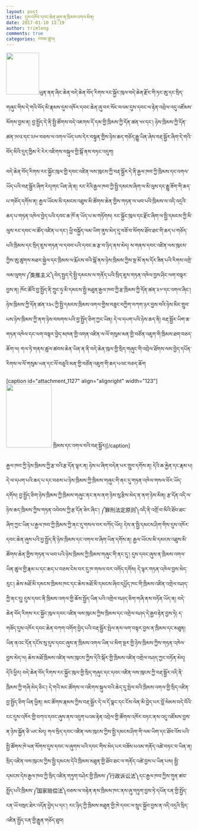 ```yaml
---
layout: post
title: དུས་འཁོར་དབང་ཆེན་ཞུས་ན་ཁྲིམས་འགལ་མིན།
date: 2017-01-10 12:19
author: trimleng
comments: true
categories: བསམ་ཚུལ།
---
```

<img class="wp-image-1129 alignleft" src="http://trimleng.cn/wp-content/uploads/2017/01/དུས་དབང་གསུམ་.jpeg" alt="" width="89" height="113" />ཡུན་ནན་ཞིང་ཆེན་བདེ་ཆེན་བོད་རིགས་རང་སྐྱོང་ཁུལ་བདེ་ཆེན་རྫོང་གི་ཏང་ཨུ་དང་སྲིད་གཞུང་གིས་དེ་གའི་བོད་མི་རྣམས་དུས་འཁོར་དབང་ཆེན་ཞུ་བར་སོང་བའམ་དུས་དབང་ལ་རྟེན་འབྲེལ་འདུ་འཛོམས་སོགས་བྱས་ན། བྱ་སྤྱོད་དེ་ནི་སྤྱི་ཚོགས་བདེ་འཇགས་དོ་དམ་གྱི་ཁྲིམས་ཀྱི་དོན་ཚན་༥༥་དང་། ཉེས་ཁྲིམས་ཀྱི་དོན་ཚན་༡༠༣་དང་༢༩༦་བཅས་ལ་འགལ་ཡོད་པས་དེར་བསྟུན་གྱིས་ཉེས་ཆད་གཅོད་རྒྱུ་ཡིན་ཞེས་བརྡ་སྦྱོར་ཞིག་དེ་གའི་བོད་མིའི་དུད་ཁྱིམ་རེ་རེར་འཇིགས་བསྐུལ་གྱི་སྒོ་ནས་བཏང་འདུག།<!--more-->

བདེ་ཆེན་བོད་རིགས་རང་སྐྱོང་ཁུལ་གྱི་དབང་འཛིན་ལས་ཁུངས་ཀྱི་བརྡ་སྦྱོར་དེ་ནི་རྒྱལ་ཁབ་ཀྱི་ཁྲིམས་དང་འགལ་ཡོད་པའི་བརྡ་སྦྱོར་ཞིག་རེད།<span style="font-weight: 400;">གང་ཡིན་ཞེ་ན། རང་རེའི་རྒྱལ་ཁབ་ཀྱི་སྤྱི་དམངས་ཞིག་ལ་མི་ལུས་དང་རྒྱུ་ཟོག་གི་ཆད་པ་གཅོད་དགོས་ན། རྒྱལ་ཡོངས་མི་དམངས་འཐུས་མི་ཚོགས་ཆེན་གྱིས་གཏན་ལ་ཕབ་པའི་ཁྲིམས་ལ་འདི་འདྲའི་ཆད་པ་གཏན་འཁེལ་བྱེད་པའི་དབང་ཆ་ཁོ་ན་ཡོད་པ་མ་གཏོགས། </span>རང་སྐྱོང་ཁུལ་དང་རྫོང་ཞིག་ལ་སྤྱི་དམངས་ཀྱི་མི་ལུས་རང་དབང་ལ་ཚོད་འཛིན་པ་དང་། ཕྱི་བསྐྱོད་ལམ་ཡིག་ནུས་མེད་དུ་བཟོ་བ་སོགས་ཐོབ་ཐང་གི་ཆད་པ་གཅོད་པའི་ཁྲིམས་དང་སྲིད་ཇུས་གཏན་ལ་དབབ་པའི་དབང་ཆ་རྩ་བ་ཉིད་ནས་མེད། ས་གནས་དབང་འཛིན་ལས་ཁུངས་ཀྱིས་ཨུ་ཚུགས་མཐར་སྐྱེལ་དང་ཁྲིམས་ལ་རྨོངས་བའི་སྒོ་ནས་ཉེས་ཁྲིམས་ཀྱིས་སྔ་མོ་ནས་དོར་ཟིན་པའི་རིགས་འགྲེ་ལམ་ལུགས་༼类推主义༽བེད་སྤྱད་དེ་སྤྱི་དམངས་ལ་གནོད་པའི་སྲིད་ཇུས་གཏན་འཁེལ་བྱས་ཤིང་ལག་བསྟར་བྱས་ན། ཁོང་ཚོའི་བྱ་སྤྱོད་ནི་ཀྲུང་ཧྭ་མི་དམངས་སྤྱི་མཐུན་རྒྱལ་ཁབ་ཀྱི་རྩ་ཁྲིམས་ཀྱི་དོན་ཚན་༣༧་དང་འགལ་ཞིང་། ཉེས་ཁྲིམས་ཀྱི་དོན་ཚན་༢༣༨་ཀྱི་སྤྱི་དམངས་ཁྲིམས་འགལ་གྱིས་བཟུང་བཀྱིག་བཀག་ཉར་བྱས་བའི་ཉེས་མིང་གྲུབ་པས་ཉེས་ཁྲིམས་ཀྱི་ནག་ཉེས་བསགས་པའི་བྱ་སྤྱོད་ཅིག་ཀྱང་ཡིན། དེ་ལ་དཔག་པའི་ཉེས་ཆད་ནི། བརྡ་སྦྱོར་ཡིག་ཆ་གཏན་འཁེལ་དང་ལག་བསྟར་བྱེད་མཁན་གྱི་འགན་འཛིན་ལ་ལོ་གསུམ་མན་གྱི་བཙོན་འཇུག་གི་ཁྲིམས་ཐག་བཅད་ཆོག་ལ། གལ་ཏེ་གནས་ཚུལ་ཚབས་ཆེན་ཡིན་ན་ནི་བདེ་ཆེན་ཁུལ་གྱི་སྲིད་གཞུང་གི་འབྲེལ་ཐོགས་ལས་བྱེད་དཔོན་རིགས་ལ་ལོ་གསུམ་ཡན་དང་ལོ་བཅུའི་མན་གྱི་བཙོན་འཇུག་གི་ཆད་པའང་བཅད་ཆོག

[caption id="attachment_1127" align="alignright" width="123"]<img class="wp-image-1127" src="http://trimleng.cn/wp-content/uploads/2017/01/བརྡ་སྦྱོར-214x300.jpg" width="123" height="172" /> ཁྲིམས་དང་འགལ་བའི་བརྡ་སྦྱོར།[/caption]

<span style="font-weight: 400;">རྒྱལ་ཁབ་ཀྱི་ཉེས་ཁྲིམས་ཀྱི་རྩ་བའི་རྩ་དོན་ལྟར་ན། ཉེས་པ་ཞིག་བདེན་པར་གྲུབ་དགོས་ན། དེའི་ཆ་རྐྱེན་དང་རྣམ་པ། དེ་ལ་དཔག་པའི་ཆད་པ་དང་བཅས་པ་ཉེས་ཁྲིམས་ཀྱི་ཁྲིམས་གཞུང་གི་ནང་དུ་གཏན་འཁེལ་གསལ་བོར་ཡོད་དགོས། བྱ་སྤྱོད་ཅིག་ཉེས་ཁྲིམས་ཀྱི་ཁྲིམས་གཞུང་ནང་ནས་ནག་ཉེས་སུ་རྩིས་མེད་ན་ནག་ཉེས་མིན། རྩ་དོན་འདི་ལ་ཉེས་ཆད་ཁྲིམས་ཀྱིས་གཏན་འབེབས་ཀྱི་རྩ་དོན་ཟེར་ཞིང་། ༼</span><span style="font-weight: 400;">罪刑法定原则</span><span style="font-weight: 400;">༽འདི་ནི་འགྲོ་བ་མིའི་ཐོབ་ཐང་ཞིག་ཀྱང་ཡིན་པ་རྒྱལ་ཁབ་ཀྱི་ཁྲིམས་ཀྱི་ནང་དུ་གསལ་བར་བཀོད་ཡོད། དེས་ན་སྤྱི་དམངས་ཤིག་གིས་དུས་འཁོར་དབང་ཆེན་ཞུས་པའི་བྱ་སྤྱོད་ནི་ཉེས་ཁྲིམས་དང་འགལ་བ་ཞིག་ཡིན་དགོས་ན། རྒྱལ་ཡོངས་མི་དམངས་འཐུས་མི་ཚོགས་ཆེན་གྱིས་གཏན་ལ་ཕབ་པའི་ཉེས་ཁྲིམས་ཀྱི་ཁྲིམས་གཞུང་གི་ནང་དུ་། དུས་དབང་ཞུས་ན་ཁྲིམས་འགལ་ཡིན་ཚུལ་གྱི་རྣམ་པ་དང་ཆད་པ་བཅས་ངེས་བར་དུ་ཁ་གསལ་བར་འགོད་དགོས། དེ་ལྟར་གཏན་འཁེལ་བྱས་མེད་རུང་། ཆེས་མཐོ་མི་དམངས་ཁྲིམས་ཁང་དང་ཆེས་མཐོ་མི་དམངས་ཞིབ་དཔྱོད་ཁང་གི་ཁྲིམས་འཛིན་འགྲེལ་བཤད་ཀྱི་ནང་དུ། དུས་དབང་ནི་ཁྲིམས་འགལ་གྱི་ཆོས་སྤྱོད་ཡིན་པའི་འགྲེལ་བཤད་ཅིག་གཞི་ནས་བཏོན་ཡོད་ན། བདེ་ཆེན་བོད་རིགས་རང་སྐྱོང་ཁུལ་དབང་འཛིན་ལས་ཁུངས་ཀྱིས་ཁྲིམས་དང་འགྲེལ་བཤད་དེ་རྒྱབ་རྟེན་བྱས་ཏེ། ད་གཟོད་དུས་འཁོར་དབང་ཆེན་བཀག་འགོག་བྱེད་པའི་བརྡ་སྦྱོར་སྤེལ་</span><span style="font-weight: 400;">ནས་ལག་བསྟར་བྱས་ན་ཁྲིམས་དང་མཐུན། ཡིན་ནའང་དོན་དངོས་སུ་དུས་དབང་ཞུས་ན་ཁྲིམས་འགལ་ཡིན་པ་མིག་སྔར་གྱི་ཉེས་ཁྲིམས་ཀྱིས་གཏན་འཁེལ་བྱས་མེད་ལ། ཆེས་མཐོ་ཁྲིམས་འཛིན་ལས་ཁུངས་ཀྱིས་དེའི་སྐོར་གྱི་ཁྲིམས་འཛིན་འགྲེལ་བཤད་ཀྱང་བཏོན་མེད། དེའི་ཕྱིར། བདེ་ཆེན་བོད་རིགས་རང་སྐྱོང་ཁུལ་གྱི་སྲིད་གཞུང་དང་དབང་འཛིན་ལས་ཁུངས་ཀྱི་བརྡ་སྦྱོར་འདི་ནི་ཁྲིམས་ཀྱི་གཞི་མེད་ཅིང་། དེ་གའི་མང་ཚོགས་ལ་འཇིགས་སྐུལ་བའི་ཆེད་དུ་སྤེལ་བའི་ཁྲིམས་འགལ་གྱི་སྲིད་འཛིན་བྱ་སྤྱོད་ཅིག་ཡིན་ཕྱིན། མང་ཚོགས་རྣམས་ཀྱིས་བརྡ་སྦྱོར་དེ་ལ་དོ་སྣང་དང་ངོས་ལེན་མི་བྱེད་པར་བློ་སེམས་བདེ་བོའི་ངང་དུས་འཁོར་གྱི་བཀའ་དབང་ཞུས་ནས་འདུག་པའམ་རྟེན་འབྲེལ་གྱི་ཚོགས་འཁོར་བཏང་ནས་འདུ་འཛོམས་བྱས་ན་ཉེས་སྐྱོན་ཅི་ཡང་མེད། གལ་སྲིད་དབང་འཛིན་ལས་ཁུངས་ཀྱིས་སྤྱི་དམངས་ཤིག་གི་ལམ་ཡིག་དང་ཐོབ་འོས་པའི་སྤྱི་ཚོགས་ཁེ་ཕན་སོགས་དུས་དབང་ལ་ཞུགས་པའི་དབང་གིས་མེད་པར་བཟོས་པའམ་གནོད་འཚེ་བཏང་བ་ཡིན་ན། སྲིད་འཛིན་ལས་ཁུངས་ཀྱིས་སྤྱི་དམངས་དེའི་ཁྲིམས་མཐུན་གྱི་ཐོབ་ཐང་ལ་གནོད་འཚེ་བྱས་པ་ཡིན་པས། སྤྱི་དམངས་དེས་རྒྱལ་ཁབ་ཀྱི་སྲིད་འཛིན་གཏུག་བཤེར་གྱི་ཁྲིམས་༼</span><span style="font-weight: 400;">行政诉讼法</span><span style="font-weight: 400;">༽</span><span style="font-weight: 400;">དང་རྒྱལ་ཁབ་ཀྱིས་གུན་ཚབ་སྤྲོད་པའི་ཁྲིམས་༼</span><span style="font-weight: 400;">国家赔偿法</span><span style="font-weight: 400;">༽</span><span style="font-weight: 400;">བཅས་ལ་བརྟེན་ནས་ཁྲིམས་ཁང་ནས་ཞུ་གཏུག་བྱས་ཏེ་དཔོན་ངན་གྱི་སྤྱོད་ངན་ཡོ་བསྲང་ཐེར་འདོན་བྱེད་པ་དང་། རང་ཉིད་ཀྱི་ཁྲིམས་མཐུན་གྱི་ཁེ་དབང་ལ་སྲུང་སྐྱོབ་བྱས་ན་འདི་འདྲའི་སྲིད་འཛིན་སྤྱོད་ངན་གྱི་རྒྱུན་གཅོད་ཐུབ།</span>
